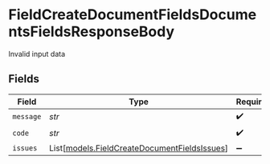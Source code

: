 # FieldCreateDocumentFieldsDocumentsFieldsResponseBody

Invalid input data


## Fields

| Field                                                                                        | Type                                                                                         | Required                                                                                     | Description                                                                                  |
| -------------------------------------------------------------------------------------------- | -------------------------------------------------------------------------------------------- | -------------------------------------------------------------------------------------------- | -------------------------------------------------------------------------------------------- |
| `message`                                                                                    | *str*                                                                                        | :heavy_check_mark:                                                                           | N/A                                                                                          |
| `code`                                                                                       | *str*                                                                                        | :heavy_check_mark:                                                                           | N/A                                                                                          |
| `issues`                                                                                     | List[[models.FieldCreateDocumentFieldsIssues](../models/fieldcreatedocumentfieldsissues.md)] | :heavy_minus_sign:                                                                           | N/A                                                                                          |